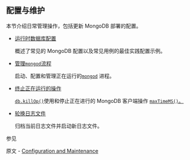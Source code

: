## 配置与维护

本节介绍日常管理操作，包括更新 MongoDB 部署的配置。

- [运行时数据库配置](https://www.mongodb.com/docs/manual/administration/configuration/)

  概述了常见的 MongoDB 配置以及常见用例的最佳实践配置示例。

- [管理`mongod`流程](https://www.mongodb.com/docs/manual/tutorial/manage-mongodb-processes/)

  启动、配置和管理正在运行的[`mongod`](https://www.mongodb.com/docs/manual/reference/program/mongod/#mongodb-binary-bin.mongod) 进程。

- [终止正在运行的操作](https://www.mongodb.com/docs/manual/tutorial/terminate-running-operations/)

  [`db.killOp()`](https://www.mongodb.com/docs/manual/reference/method/db.killOp/#mongodb-method-db.killOp)使用和停止正在进行的 MongoDB 客户端操作 [`maxTimeMS()`。](https://www.mongodb.com/docs/manual/reference/method/cursor.maxTimeMS/#mongodb-method-cursor.maxTimeMS)

- [轮换日志文件](https://www.mongodb.com/docs/manual/tutorial/rotate-log-files/)

  归档当前日志文件并启动新日志文件。

  

 参见

原文 - [Configuration and Maintenance]( https://docs.mongodb.com/manual/administration/configuration-and-maintenance/ )

